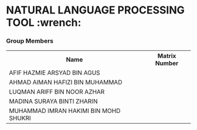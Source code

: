 <h1>NATURAL LANGUAGE PROCESSING TOOL :wrench:</h>

<h3>Group Members</h3>
<table>
  <tr>
    <th>Name</th>
    <th>Matrix Number</th>
  </tr>
  <tr>
    <td>AFIF HAZMIE ARSYAD BIN AGUS</td>
  </tr>
  <tr>
    <td>AHMAD AIMAN HAFIZI BIN MUHAMMAD</td>
  </tr>
  <tr>
    <td>LUQMAN ARIFF BIN NOOR AZHAR</td>
  </tr>
  <tr>
    <td>MADINA SURAYA BINTI ZHARIN</td>
  </tr>
  <tr>
    <td>MUHAMMAD IMRAN HAKIMI BIN MOHD SHUKRI</td>
  </tr>
</table>

